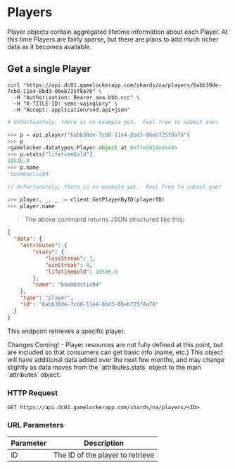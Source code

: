 # Players

Player objects contain aggregated lifetime information about each Player.  At this
time Players are fairly sparse, but there are plans to add much richer data
as it becomes available.

## Get a single Player

```shell
curl "https://api.dc01.gamelockerapp.com/shards/na/players/6abb30de-7cb8-11e4-8bd3-06eb725f8a76" \
  -H "Authorization: Bearer aaa.bbb.ccc" \
  -H "X-TITLE-ID: semc-vainglory" \
  -H "Accept: application/vnd.api+json"
```

```ruby
# Unfortunately, there is no example yet.  Feel free to submit one!
```

```python
>>> p = api.player("6abb30de-7cb8-11e4-8bd3-06eb725f8a76")
>>> p
<gamelocker.datatypes.Player object at 0x7fe4814ede48>
>>> p.stats["lifetimeGold"]
10536.0
>>> p.name
'boombastic04'
```

```javascript
// Unfortunately, there is no example yet.  Feel free to submit one!
```

```go
>>> player, _, _ := client.GetPlayerByID(playerID)
>>> player.name
```
> The above command returns JSON structured like this:

```json
{
  "data": {
    "attributes": {
        "stats": {
            "lossStreak": 1,
            "winStreak": 0,
            "lifetimeGold": 10536.0
        },
        "name": "boombastic04"
    },
    "type": "player",
    "id": "6abb30de-7cb8-11e4-8bd3-06eb725f8a76"
  }
}
```

This endpoint retrieves a specific player.

<aside class="warning">
Changes Coming! - Player resources are not fully defined at this point, but are
included so that consumers can get basic info (name, etc.)  This object will have
additional data added over the next few months, and may change slightly as data
moves from the `attributes.stats` object to the main `attributes` object.
</aside>

### HTTP Request

`GET https://api.dc01.gamelockerapp.com/shards/na/players/<ID>`

### URL Parameters

Parameter | Description
--------- | -----------
ID | The ID of the player to retrieve
